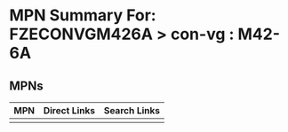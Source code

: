 



# MPN Summary For: FZECONVGM426A > con-vg : M42-6A

## MPNs
  

|MPN|Direct Links|Search Links|
| :--- | :--- | :--- |
||||
